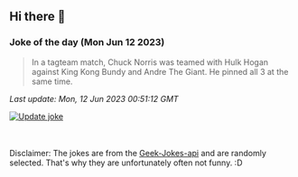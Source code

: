 ## Hi there 👋

### Joke of the day (Mon Jun 12 2023)
<!-- joke -->
>In a tagteam match, Chuck Norris was teamed with Hulk Hogan against King Kong Bundy and Andre The Giant. He pinned all 3 at the same time.
<!-- /joke -->

*Last update: Mon, 12 Jun 2023 00:51:12 GMT*

[![Update joke](https://github.com/nclskfm/nclskfm/actions/workflows/joke.yml/badge.svg)](https://github.com/nclskfm/nclskfm/actions/workflows/joke.yml)

<br><br>
Disclaimer: The jokes are from the [Geek-Jokes-api](https://github.com/sameerkumar18/geek-joke-api) and are randomly selected. That's why they are unfortunately often not funny. :D
